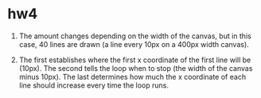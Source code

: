 # hw4

1. The amount changes depending on the width of the canvas, but in this case, 40 lines are drawn (a line every 10px on a 400px width canvas).

2. The first establishes where the first x coordinate of the first line will be (10px). The second tells the loop when to stop (the width of the canvas minus 10px). The last determines how much the x coordinate of each line should increase every time the loop runs.
